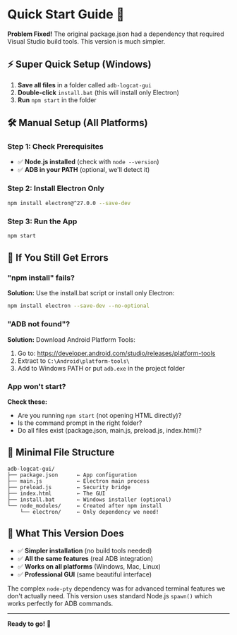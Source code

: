 # Quick Start Guide 🚀

**Problem Fixed!** The original package.json had a dependency that required Visual Studio build tools. This version is much simpler.

## ⚡ Super Quick Setup (Windows)

1. **Save all files** in a folder called `adb-logcat-gui`
2. **Double-click** `install.bat` (this will install only Electron)
3. **Run** `npm start` in the folder

## 🛠 Manual Setup (All Platforms)

### Step 1: Check Prerequisites
- ✅ **Node.js installed** (check with `node --version`)
- ✅ **ADB in your PATH** (optional, we'll detect it)

### Step 2: Install Electron Only
```bash
npm install electron@^27.0.0 --save-dev
```

### Step 3: Run the App
```bash
npm start
```

## 🚨 If You Still Get Errors

### "npm install" fails?
**Solution:** Use the install.bat script or install only Electron:
```bash
npm install electron --save-dev --no-optional
```

### "ADB not found"?
**Solution:** Download Android Platform Tools:
1. Go to: https://developer.android.com/studio/releases/platform-tools
2. Extract to `C:\Android\platform-tools\`
3. Add to Windows PATH or put `adb.exe` in the project folder

### App won't start?
**Check these:**
- Are you running `npm start` (not opening HTML directly)?
- Is the command prompt in the right folder?
- Do all files exist (package.json, main.js, preload.js, index.html)?

## 📁 Minimal File Structure
```
adb-logcat-gui/
├── package.json      ← App configuration
├── main.js           ← Electron main process  
├── preload.js        ← Security bridge
├── index.html        ← The GUI
├── install.bat       ← Windows installer (optional)
└── node_modules/     ← Created after npm install
    └── electron/     ← Only dependency we need!
```

## 🎯 What This Version Does

- ✅ **Simpler installation** (no build tools needed)
- ✅ **All the same features** (real ADB integration)
- ✅ **Works on all platforms** (Windows, Mac, Linux)  
- ✅ **Professional GUI** (same beautiful interface)

The complex `node-pty` dependency was for advanced terminal features we don't actually need. This version uses standard Node.js `spawn()` which works perfectly for ADB commands.

---

**Ready to go!** 🎉